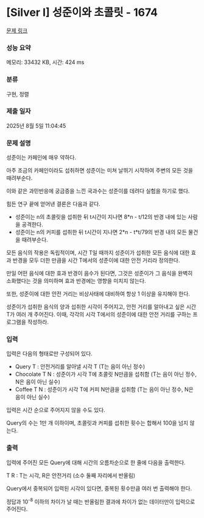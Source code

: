 # [Silver I] 성준이와 초콜릿 - 1674 

[문제 링크](https://www.acmicpc.net/problem/1674) 

### 성능 요약

메모리: 33432 KB, 시간: 424 ms

### 분류

구현, 정렬

### 제출 일자

2025년 8월 5일 11:04:45

### 문제 설명

<p>성준이는 카페인에 매우 약하다.</p>

<p>아주 조금의 카페인이라도 섭취하면 성준이는 미쳐 날뛰기 시작하여 주변의 모든 것을 때려부순다.</p>

<p>이와 같은 과민반응에 궁금증을 느낀 국과수는 성준이를 데려다 실험을 하기로 했다.</p>

<p>힘든 연구 끝에 얻어낸 결론은 다음과 같다.</p>

<ul>
	<li>성준이는 n의 초콜릿을 섭취한 뒤 t시간이 지나면 8*n - t/12의 반경 내에 있는 사람을 공격한다.</li>
	<li>성준이는 n의 커피를 섭취한 뒤 t시간이 지나면 2*n - t*t/79의 반경 내의 모든 물건을 때려부순다.</li>
</ul>

<p>모든 음식의 작용은 독립적이며, 시간 T일 때까지 성준이가 섭취한 모든 음식에 대한 효과 반경을 모두 더한 만큼을 시간 T에서의 성준이에 대한 안전 거리라 정의한다.</p>

<p>만일 어떤 음식에 대한 효과 반경이 음수가 된다면, 그것은 성준이가 그 음식을 완벽히 소화했다는 것을 의미하며 효과 반경에는 영향을 미치지 않는다.</p>

<p>또한, 성준이에 대한 안전 거리는 비상사태에 대비하여 항상 1 이상을 유지해야 한다.</p>

<p>성준이가 섭취한 음식의 양과 섭취한 시각이 주어지고, 안전 거리를 알아내고 싶은 시간 T가 여러 개 주어진다. 이때, 각각의 시각 T에서의 성준이에 대한 안전 거리를 구하는 프로그램을 작성하라.</p>

### 입력 

 <p>입력은 다음의 형태로만 구성되어 있다.</p>

<ul>
	<li>Query T : 안전거리를 알아낼 시각 T (T는 음이 아닌 정수)</li>
	<li>Chocolate T N : 성준이가 시각 T에 초콜릿 N만큼을 섭취함 (T는 음이 아닌 정수, N은 음이 아닌 실수)</li>
	<li>Coffee T N : 성준이가 시각 T에 커피 N만큼을 섭취함 (T는 음이 아닌 정수, N은 음이 아닌 실수)</li>
</ul>

<p>입력은 시간 순으로 주어지지 않을 수도 있다.</p>

<p>Query의 수는 1만 개 이하이며, 초콜릿과 커피를 섭취한 횟수는 합해서 100을 넘지 않는다.</p>

### 출력 

 <p>입력에 주어진 모든 Query에 대해 시간의 오름차순으로 한 줄에 다음을 출력한다.</p>

<p>T R : T는 시각, R은 안전거리 (소수 둘째 자리에서 반올림)</p>

<p>Query에서 중복되어 입력된 시각이 있다면, 중복된 횟수만큼 여러 번 출력해야 한다.</p>

<p>정답과 10<sup>-8</sup> 이하의 차이가 날 때는 반올림한 결과에 차이가 없는 데이터만이 입력으로 주어진다.</p>

